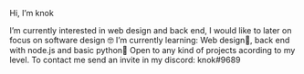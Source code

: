 Hi, I’m knok

I’m  currently interested in web design and back end, I would like to later on focus on software design 🤓
I’m currently  learning: Web design📄, back end with node.js and basic python🐍
Open to any kind of projects acording to my level.
To contact me send an invite in my discord: knok#9689

<!---
knok69/knok69 is a ✨ special ✨ repository because its `README.md` (this file) appears on your GitHub profile.
You can click the Preview link to take a look at your changes.
--->
